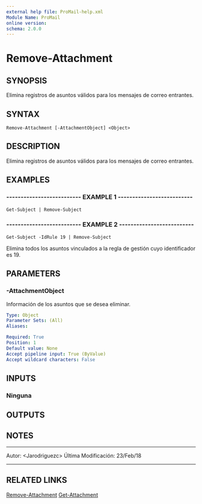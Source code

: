 ```yaml
---
external help file: ProMail-help.xml
Module Name: ProMail
online version: 
schema: 2.0.0
---
```


# Remove-Attachment

## SYNOPSIS
Elimina registros de asuntos válidos para los mensajes de correo entrantes.

## SYNTAX

```
Remove-Attachment [-AttachmentObject] <Object>
```

## DESCRIPTION
Elimina registros de asuntos válidos para los mensajes de correo entrantes.

## EXAMPLES

### -------------------------- EXAMPLE 1 --------------------------
```
Get-Subject | Remove-Subject
```

### -------------------------- EXAMPLE 2 --------------------------
```
Get-Subject -IdRule 19 | Remove-Subject
```

Elimina todos los asuntos vinculados a la regla de gestión cuyo identificador es 19.

## PARAMETERS

### -AttachmentObject
Información de los asuntos que se desea eliminar.

```yaml
Type: Object
Parameter Sets: (All)
Aliases: 

Required: True
Position: 1
Default value: None
Accept pipeline input: True (ByValue)
Accept wildcard characters: False
```

## INPUTS

### Ninguna

## OUTPUTS

## NOTES
---------------------------------------------------------
Autor: \<Jarodriguezc\>
Última Modificación: 23/Feb/18

---------------------------------------------------------

## RELATED LINKS

[Remove-Attachment](Remove-Attachment.md)
[Get-Attachment](Get-Attachment.md)

